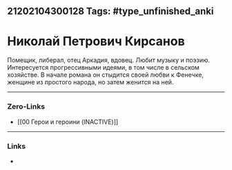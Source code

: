 21202104300128
Tags: #type_unfinished_anki
---
# Николай Петрович Кирсанов

   Помещик, либерал, отец Аркадия, вдовец. Любит музыку и поэзию. Интересуется прогрессивными идеями, в том числе в сельском хозяйстве. В начале романа он стыдится своей любви к Фенечке, женщине из простого народа, но затем женится на ней.

---
### Zero-Links
- [[00 Герои и героини (INACTIVE)]]
---
### Links
-